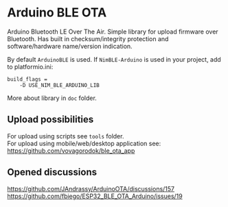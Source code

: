 # Arduino BLE OTA
Arduino Bluetooth LE Over The Air.
Simple library for upload firmware over Bluetooth.
Has built in checksum/integrity protection and
software/hardware name/version indication.

By default `ArduinoBLE` is used.
If `NimBLE-Arduino` is used in your project, add to platformio.ini:
```
build_flags = 
	-D USE_NIM_BLE_ARDUINO_LIB
```
More about library in `doc` folder.

## Upload possibilities
For upload using scripts see `tools` folder.\
For upload using mobile/web/desktop application see:\
https://github.com/vovagorodok/ble_ota_app

## Opened discussions
https://github.com/JAndrassy/ArduinoOTA/discussions/157 \
https://github.com/fbiego/ESP32_BLE_OTA_Arduino/issues/19
